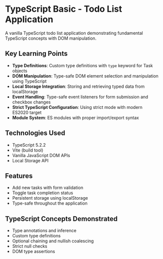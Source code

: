 # TypeScript Basic - Todo List Application

A vanilla TypeScript todo list application demonstrating fundamental TypeScript concepts with DOM manipulation.

## Key Learning Points

- **Type Definitions**: Custom type definitions with `type` keyword for Task objects
- **DOM Manipulation**: Type-safe DOM element selection and manipulation using TypeScript
- **Local Storage Integration**: Storing and retrieving typed data from localStorage
- **Event Handling**: Type-safe event listeners for form submission and checkbox changes
- **Strict TypeScript Configuration**: Using strict mode with modern ES2020 target
- **Module System**: ES modules with proper import/export syntax

## Technologies Used

- TypeScript 5.2.2
- Vite (build tool)
- Vanilla JavaScript DOM APIs
- Local Storage API

## Features

- Add new tasks with form validation
- Toggle task completion status
- Persistent storage using localStorage
- Type-safe throughout the application

## TypeScript Concepts Demonstrated

- Type annotations and inference
- Custom type definitions
- Optional chaining and nullish coalescing
- Strict null checks
- DOM type assertions